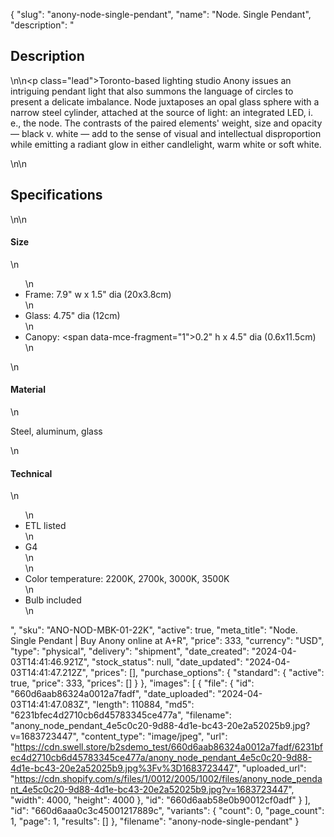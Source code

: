 {
  "slug": "anony-node-single-pendant",
  "name": "Node. Single Pendant",
  "description": "<h2>Description</h2>\n<!-- split -->\n<p class=\"lead\">Toronto-based lighting studio Anony issues an intriguing pendant light that also summons the language of circles to present a delicate imbalance. Node juxtaposes an opal glass sphere with a narrow steel cylinder, attached at the source of light: an integrated LED, i. e., the node. The contrasts of the paired elements' weight, size and opacity — black v. white — add to the sense of visual and intellectual disproportion while emitting a radiant glow in either candlelight, warm white or soft white.</p>\n<!-- split -->\n<h2>Specifications</h2>\n<!-- split -->\n<h4>Size</h4>\n<ul>\n<li>Frame: 7.9\" w x 1.5\" dia (20x3.8cm)</li>\n<li>Glass: 4.75\" dia (12cm)</li>\n<li>Canopy: <span data-mce-fragment=\"1\">0.2</span>\" h x 4.5\" dia (0.6x11.5cm) </li>\n</ul>\n<h4>Material</h4>\n<p>Steel, aluminum, glass</p>\n<h4>Technical</h4>\n<ul>\n<li>ETL listed</li>\n<li>G4<br>\n</li>\n<li>Color temperature: 2200K, 2700k, 3000K, 3500K</li>\n<li>Bulb included</li>\n</ul>",
  "sku": "ANO-NOD-MBK-01-22K",
  "active": true,
  "meta_title": "Node. Single Pendant | Buy Anony online at A+R",
  "price": 333,
  "currency": "USD",
  "type": "physical",
  "delivery": "shipment",
  "date_created": "2024-04-03T14:41:46.921Z",
  "stock_status": null,
  "date_updated": "2024-04-03T14:41:47.212Z",
  "prices": [],
  "purchase_options": {
    "standard": {
      "active": true,
      "price": 333,
      "prices": []
    }
  },
  "images": [
    {
      "file": {
        "id": "660d6aab86324a0012a7fadf",
        "date_uploaded": "2024-04-03T14:41:47.083Z",
        "length": 110884,
        "md5": "6231bfec4d2710cb6d45783345ce477a",
        "filename": "anony_node_pendant_4e5c0c20-9d88-4d1e-bc43-20e2a52025b9.jpg?v=1683723447",
        "content_type": "image/jpeg",
        "url": "https://cdn.swell.store/b2sdemo_test/660d6aab86324a0012a7fadf/6231bfec4d2710cb6d45783345ce477a/anony_node_pendant_4e5c0c20-9d88-4d1e-bc43-20e2a52025b9.jpg%3Fv%3D1683723447",
        "uploaded_url": "https://cdn.shopify.com/s/files/1/0012/2005/1002/files/anony_node_pendant_4e5c0c20-9d88-4d1e-bc43-20e2a52025b9.jpg?v=1683723447",
        "width": 4000,
        "height": 4000
      },
      "id": "660d6aab58e0b90012cf0adf"
    }
  ],
  "id": "660d6aaa0c3c45001217889c",
  "variants": {
    "count": 0,
    "page_count": 1,
    "page": 1,
    "results": []
  },
  "filename": "anony-node-single-pendant"
}